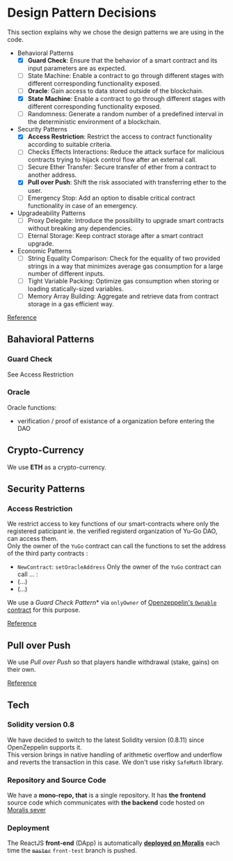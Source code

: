 # Design Pattern Decisions

This section explains why we chose the design patterns we are using in the code. 


- Behavioral Patterns
    - [x] **Guard Check**: Ensure that the behavior of a smart contract and its input parameters are as expected.
    - [ ] State Machine: Enable a contract to go through different stages with different corresponding functionality exposed.
    - [ ] **Oracle**: Gain access to data stored outside of the blockchain.
    - [x] **State Machine**: Enable a contract to go through different stages with different corresponding functionality exposed.
    - [ ] Randomness: Generate a random number of a predefined interval in the deterministic environment of a blockchain.
- Security Patterns
    - [x] **Access Restriction**: Restrict the access to contract functionality according to suitable criteria.
    - [ ] Checks Effects Interactions: Reduce the attack surface for malicious contracts trying to hijack control flow after an external call.
    - [ ] Secure Ether Transfer: Secure transfer of ether from a contract to another address.
    - [x] **Pull over Push**: Shift the risk associated with transferring ether to the user.
    - [ ] Emergency Stop: Add an option to disable critical contract functionality in case of an emergency.
- Upgradeability Patterns
    - [ ] Proxy Delegate: Introduce the possibility to upgrade smart contracts without breaking any dependencies.
    - [ ] Eternal Storage: Keep contract storage after a smart contract upgrade.
- Economic Patterns
    - [ ] String Equality Comparison: Check for the equality of two provided strings in a way that minimizes average gas consumption for a large number of different inputs.
    - [ ] Tight Variable Packing: Optimize gas consumption when storing or loading statically-sized variables.
    - [ ] Memory Array Building: Aggregate and retrieve data from contract storage in a gas efficient way.

[Reference](https://fravoll.github.io/solidity-patterns/)

## Bahavioral Patterns

### Guard Check

See Access Restriction

### Oracle

Oracle functions:
- verification / proof of existance of a organization before entering the DAO
## Crypto-Currency

We use **ETH** as a crypto-currency.

## Security Patterns

### Access Restriction

We restrict access to key functions of our smart-contracts where only the registered paticipant ie. the verified registerd organization of Yu-Go DAO, can access them.  
Only the owner of the `YuGo` contract can call the functions to set the address of the third party contracts :
- `NewContract`: `setOracleAddress` 
Only the owner of the `YuGo` contract can call ... :
- (...)
- (...)

We use a *Guard Check Pattern** via `onlyOwner` of [Openzeppelin's `Ownable` contract](https://github.com/OpenZeppelin/openzeppelin-contracts/blob/v4.0.0/contracts/access/Ownable.sol) for this purpose.

[Reference](https://fravoll.github.io/solidity-patterns/access_restriction.html)

## Pull over Push

We use *Pull over Push* so that players handle withdrawal (stake, gains) on their own.

[Reference](https://fravoll.github.io/solidity-patterns/pull_over_push.html)

## Tech

### Solidity version 0.8

We have decided to switch to the latest Solidity version (0.8.11) since OpenZeppelin supports it.  
This version brings in native handling of arithmetic overflow and underflow and reverts the transaction in this case. 
We don't use risky `SafeMath` library.

### Repository and Source Code

We have a **mono-repo, that** is a single repository.
It has **the frontend** source code which communicates with **the backend** code hosted on [Moralis sever](https://moralis.io/)

### Deployment

The ReactJS **front-end** (DApp) is automatically **[deployed on Moralis](../README.md#deploy-front-end)** each time the ~~`master`~~ `front-test` branch is pushed.

